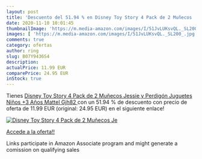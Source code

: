 ```yaml
---
layout: post
title: 'Descuento del 51.94 % en Disney Toy Story 4 Pack de 2 Muñecos  Je'
date: 2020-11-10 10:01:45
thumbnailImage: 'https://m.media-amazon.com/images/I/51JvLUKsvQL._SL200_.jpg'
images: [ 'https://m.media-amazon.com/images/I/51JvLUKsvQL._SL200_.jpg' ]
comments: true
category: ofertas
author: ring
slug: B07Y9436S4
description:
actualPrice: 11.99 EUR
comparePrice: 24.95 EUR
inStock: true
---
```


Tienes [Disney Toy Story 4 Pack de 2 Muñecos  Jessie y Perdigón   Juguetes Niños +3 Años  Mattel Gjh82 ](https://www.amazon.es/dp/B07Y9436S4/?tag=tolees-21) con un 51.94 % de descuento con precio de oferta de 11.99 EUR (original: 24.95 EUR) en el siguiente enlace!

[![Disney Toy Story 4 Pack de 2 Muñecos  Je](https://m.media-amazon.com/images/I/51JvLUKsvQL._SL200_.jpg)](https://www.amazon.es/dp/B07Y9436S4/?tag=tolees-21)

[Accede a la oferta!!](https://www.amazon.es/dp/B07Y9436S4/?tag=tolees-21)

Links participate in Amazon Associate program and might generate a comission on qualifying sales


